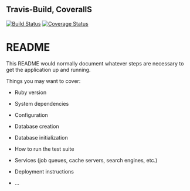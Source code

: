 ## Travis-Build, CoverallS       
[![Build Status](https://travis-ci.com/Al-Fro/task_manager.svg?branch=develop)](https://travis-ci.com/Al-Fro/task_manager)    [![Coverage Status](https://coveralls.io/repos/github/Al-Fro/task_manager/badge.svg?branch=develop)](https://coveralls.io/github/Al-Fro/task_manager)

# README

This README would normally document whatever steps are necessary to get the
application up and running.

Things you may want to cover:

* Ruby version

* System dependencies

* Configuration

* Database creation

* Database initialization

* How to run the test suite

* Services (job queues, cache servers, search engines, etc.)

* Deployment instructions

* ...
